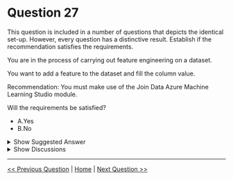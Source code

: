 # Question 27

This question is included in a number of questions that depicts the identical set-up. However, every question has a distinctive result. Establish if the recommendation satisfies the requirements.

You are in the process of carrying out feature engineering on a dataset.

You want to add a feature to the dataset and fill the column value.

Recommendation: You must make use of the Join Data Azure Machine Learning Studio module.

Will the requirements be satisfied?

- A.Yes
- B.No

<details>
  <summary>Show Suggested Answer</summary>

<strong>B</strong><br>

</details>

<details>
  <summary>Show Discussions</summary>

<blockquote><p><strong>gnsu</strong> <code>(Thu 19 May 2022 04:29)</code> - <em>Upvotes: 14</em></p><p>No is Correct answer. Add Columns need to be used. Join data is needed only for database style joins
https://docs.microsoft.com/bs-cyrl-ba/azure/machine-learning/component-reference/add-columns
https://docs.microsoft.com/bs-cyrl-ba/azure/machine-learning/component-reference/join-data</p></blockquote>
<blockquote><p><strong>evangelist</strong> <code>(Wed 21 Aug 2024 11:46)</code> - <em>Upvotes: 2</em></p><p>The &quot;Join Data&quot; module in Azure Machine Learning Studio allows you to merge two datasets based on a common key or keys. This is particularly useful when you want to augment your existing dataset with additional information from another source. For example, if you have a dataset of sales transactions and another dataset with product information, you could use the &quot;Join Data&quot; module to add product details (a new feature) to the sales transactions dataset by joining on a product ID column present in both datasets.</p></blockquote>
<blockquote><p><strong>james2033</strong> <code>(Fri 19 Apr 2024 08:09)</code> - <em>Upvotes: 1</em></p><p>The &#x27;Join Data&#x27; module in Microsoft Azure Machine Learning Studio (classic) is used to merge two datasets using a database-style join operation.

If you want to add a feature to the dataset and FILL COLUMN VALUE --&gt; No.

Join dataset https://learn.microsoft.com/en-us/azure/machine-learning/component-reference/join-data?view=azureml-api-2</p></blockquote>

<blockquote><p><strong>PradhanManva</strong> <code>(Sun 24 Mar 2024 19:23)</code> - <em>Upvotes: 1</em></p><p>This is the answer.</p></blockquote>
<blockquote><p><strong>Sa_Msa</strong> <code>(Mon 01 Jan 2024 16:40)</code> - <em>Upvotes: 2</em></p><p>Answer is correct. I tested it multiple times and got error regarding the size. You need to use &quot;add columns&quot; if you want to add two dataset together.</p></blockquote>
<blockquote><p><strong>SoftAI</strong> <code>(Thu 12 Oct 2023 17:00)</code> - <em>Upvotes: 1</em></p><p>Join Data Azure Machine Learning Studio is a data transformation tool</p></blockquote>
<blockquote><p><strong>mhmichiel</strong> <code>(Wed 06 Sep 2023 14:04)</code> - <em>Upvotes: 2</em></p><p>If you want to add a colom with a new feature you will need data. This data could be in a secondery dataset which needs to be joined to the original dataset via a join. A could be correct. Concidering that it would be B, how would I fill the column? Manualy? That sounds like a unlogical option concidering that the datasets are usualy pretty big and not made up.</p></blockquote>
<blockquote><p><strong>michaelmorar</strong> <code>(Sun 23 Jul 2023 17:37)</code> - <em>Upvotes: 3</em></p><p>JOIN implies a query, not inserting a column to a database.</p></blockquote>
<blockquote><p><strong>Sibajene</strong> <code>(Tue 04 Jul 2023 13:17)</code> - <em>Upvotes: 2</em></p><p>B. No

The Join Data module in Azure Machine Learning Studio is used to combine two datasets by matching values in key columns. It is not a general-purpose tool for adding features or filling column values in a single dataset.</p></blockquote>

<blockquote><p><strong>Edriv</strong> <code>(Fri 09 Jun 2023 15:55)</code> - <em>Upvotes: 1</em></p><p>Option B</p></blockquote>
<blockquote><p><strong>KIshor1212</strong> <code>(Mon 29 May 2023 13:12)</code> - <em>Upvotes: 1</em></p><p>To perform a join on two datasets, they should be related by a key column. Composite keys using multiple columns are also supported. Add the datasets you want to combine, and then drag the Join Data component into your pipeline.</p></blockquote>
<blockquote><p><strong>Mirjalol</strong> <code>(Tue 01 Aug 2023 10:33)</code> - <em>Upvotes: 5</em></p><p>The question says &#x27;add a feature to the dataset &#x27; ... there are no 2 datasets here. You are not joining them... You are adding a damn single feature to the dataset. Why you guys like to mislead people?</p></blockquote>
<blockquote><p><strong>mhmichiel</strong> <code>(Wed 06 Sep 2023 14:11)</code> - <em>Upvotes: 1</em></p><p>You are right, however, how do you want to add the feature to the dataset withoud data? Concidering that you want to add a feature to a dataset and that you dont want to make it up you need to ad a coulomn representing the new feature. To add this colomn you need a secondary dataset which you join to the main dataset. This means that A is not incorect. The question is incorrect and the answer is not nesseserely b.</p></blockquote>
<blockquote><p><strong>dynamic_person91</strong> <code>(Sat 18 Mar 2023 17:51)</code> - <em>Upvotes: 1</em></p><p>join is used for datasets not for columns b is correct</p></blockquote>
<blockquote><p><strong>ning</strong> <code>(Fri 16 Dec 2022 14:37)</code> - <em>Upvotes: 1</em></p><p>This is possible</p></blockquote>
<blockquote><p><strong>ning</strong> <code>(Fri 16 Dec 2022 15:27)</code> - <em>Upvotes: 1</em></p><p>There is an assumption that column is in another dataset with a key to map to the base dataset</p></blockquote>
<blockquote><p><strong>synapse</strong> <code>(Mon 12 Sep 2022 09:52)</code> - <em>Upvotes: 2</em></p><p>Don&#x27;t use Join  Data Use Add Columns</p></blockquote>
<blockquote><p><strong>ning</strong> <code>(Fri 16 Dec 2022 14:37)</code> - <em>Upvotes: 2</em></p><p>Add columns is definitely incorrect!
1. it is cross join, not link data with key column
2. it will add all columns from both data set
Join is the correct answer, you can control which key column to join and which columns are from left dataset and which columns are from right data set</p></blockquote>
<blockquote><p><strong>Tsardoz</strong> <code>(Sat 16 Jul 2022 09:13)</code> - <em>Upvotes: 4</em></p><p>I think Yes is correct. The second dataset might be a key which is joined with a second column being the extra column to add to the dataset.</p></blockquote>

</details>

---

[<< Previous Question](question_26.md) | [Home](../index.md) | [Next Question >>](question_28.md)
